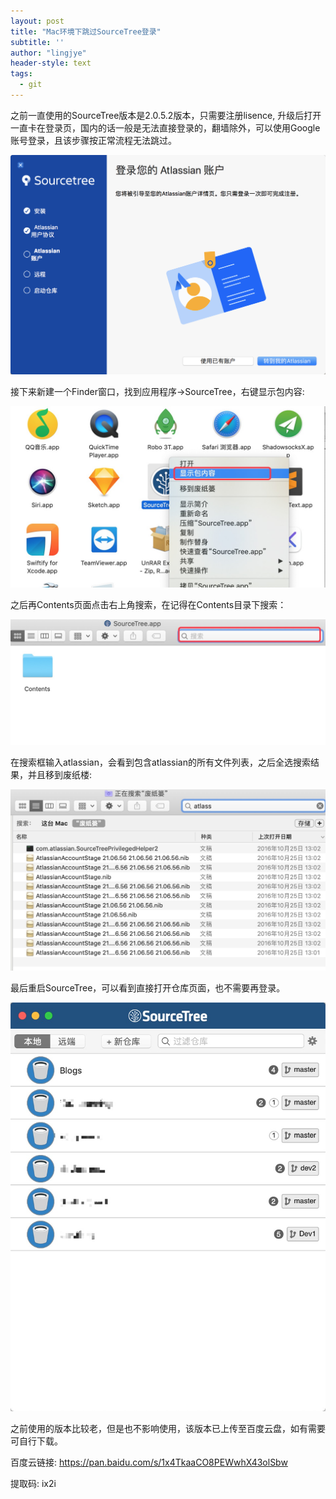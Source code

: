 ```yaml
---
layout: post
title: "Mac环境下跳过SourceTree登录"
subtitle: ''
author: "lingjye"
header-style: text
tags:
  - git
---
```


之前一直使用的SourceTree版本是2.0.5.2版本，只需要注册lisence, 升级后打开一直卡在登录页，国内的话一般是无法直接登录的，翻墙除外，可以使用Google账号登录，且该步骤按正常流程无法跳过。

![atlassian](../img/sourcetree/atlassian.png)

接下来新建一个Finder窗口，找到应用程序->SourceTree，右键显示包内容:

![显示包内容](../img/sourcetree/show_content.png)

之后再Contents页面点击右上角搜索，在记得在Contents目录下搜索：

![搜索](../img/sourcetree/search_0.png)

在搜索框输入atlassian，会看到包含atlassian的所有文件列表，之后全选搜索结果，并且移到废纸楼:

![搜索结果](../img/sourcetree/search.png)

最后重启SourceTree，可以看到直接打开仓库页面，也不需要再登录。

![仓库](../img/sourcetree/menu.png)


之前使用的版本比较老，但是也不影响使用，该版本已上传至百度云盘，如有需要可自行下载。

百度云链接: https://pan.baidu.com/s/1x4TkaaCO8PEWwhX43olSbw 

提取码: ix2i